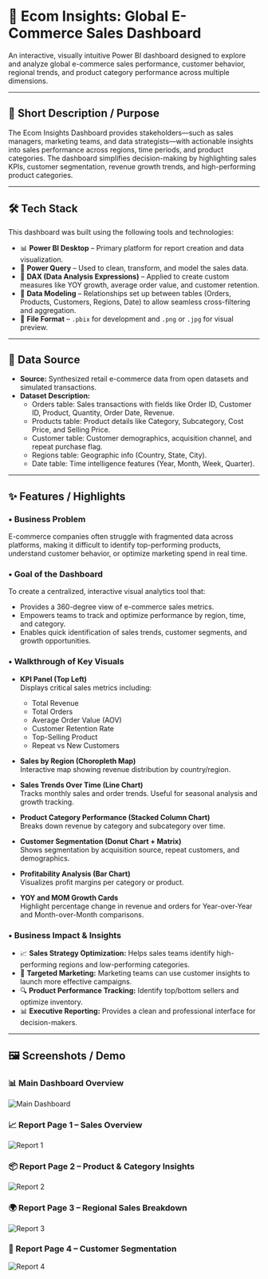 # 🛒 Ecom Insights: Global E-Commerce Sales Dashboard

An interactive, visually intuitive Power BI dashboard designed to explore and analyze global e-commerce sales performance, customer behavior, regional trends, and product category performance across multiple dimensions.

---

## 📌 Short Description / Purpose

The Ecom Insights Dashboard provides stakeholders—such as sales managers, marketing teams, and data strategists—with actionable insights into sales performance across regions, time periods, and product categories. The dashboard simplifies decision-making by highlighting sales KPIs, customer segmentation, revenue growth trends, and high-performing product categories.

---

## 🛠️ Tech Stack

This dashboard was built using the following tools and technologies:

- 📊 **Power BI Desktop** – Primary platform for report creation and data visualization.  
- 🔄 **Power Query** – Used to clean, transform, and model the sales data.  
- 🧠 **DAX (Data Analysis Expressions)** – Applied to create custom measures like YOY growth, average order value, and customer retention.  
- 🧩 **Data Modeling** – Relationships set up between tables (Orders, Products, Customers, Regions, Date) to allow seamless cross-filtering and aggregation.  
- 📁 **File Format** – `.pbix` for development and `.png` or `.jpg` for visual preview.

---

## 📂 Data Source

- **Source:** Synthesized retail e-commerce data from open datasets and simulated transactions.
- **Dataset Description:**
  - Orders table: Sales transactions with fields like Order ID, Customer ID, Product, Quantity, Order Date, Revenue.
  - Products table: Product details like Category, Subcategory, Cost Price, and Selling Price.
  - Customer table: Customer demographics, acquisition channel, and repeat purchase flag.
  - Regions table: Geographic info (Country, State, City).
  - Date table: Time intelligence features (Year, Month, Week, Quarter).

---

## ✨ Features / Highlights

### • Business Problem

E-commerce companies often struggle with fragmented data across platforms, making it difficult to identify top-performing products, understand customer behavior, or optimize marketing spend in real time.

### • Goal of the Dashboard

To create a centralized, interactive visual analytics tool that:

- Provides a 360-degree view of e-commerce sales metrics.
- Empowers teams to track and optimize performance by region, time, and category.
- Enables quick identification of sales trends, customer segments, and growth opportunities.

### • Walkthrough of Key Visuals

- **KPI Panel (Top Left)**  
  Displays critical sales metrics including:  
  - Total Revenue  
  - Total Orders  
  - Average Order Value (AOV)  
  - Customer Retention Rate  
  - Top-Selling Product  
  - Repeat vs New Customers

- **Sales by Region (Choropleth Map)**  
  Interactive map showing revenue distribution by country/region.

- **Sales Trends Over Time (Line Chart)**  
  Tracks monthly sales and order trends. Useful for seasonal analysis and growth tracking.

- **Product Category Performance (Stacked Column Chart)**  
  Breaks down revenue by category and subcategory over time.

- **Customer Segmentation (Donut Chart + Matrix)**  
  Shows segmentation by acquisition source, repeat customers, and demographics.

- **Profitability Analysis (Bar Chart)**  
  Visualizes profit margins per category or product.

- **YOY and MOM Growth Cards**  
  Highlight percentage change in revenue and orders for Year-over-Year and Month-over-Month comparisons.

### • Business Impact & Insights

- 📈 **Sales Strategy Optimization:** Helps sales teams identify high-performing regions and low-performing categories.
- 🎯 **Targeted Marketing:** Marketing teams can use customer insights to launch more effective campaigns.
- 🔍 **Product Performance Tracking:** Identify top/bottom sellers and optimize inventory.
- 📊 **Executive Reporting:** Provides a clean and professional interface for decision-makers.

---

## 🖼️ Screenshots / Demo

### 📊 Main Dashboard Overview  
![Main Dashboard](https://i.ibb.co/cSLqScCh/Dashboard.png)

### 📈 Report Page 1 – Sales Overview  
![Report 1](https://i.ibb.co/TM4yyb2C/Report-1.png)

### 📦 Report Page 2 – Product & Category Insights  
![Report 2](https://i.ibb.co/vxNLnq91/Report-2.png)

### 🌍 Report Page 3 – Regional Sales Breakdown  
![Report 3](https://i.ibb.co/mrsGxt2F/Report-3.png)

### 👥 Report Page 4 – Customer Segmentation  
![Report 4](https://i.ibb.co/VY6FTs1G/Report-4.png)
